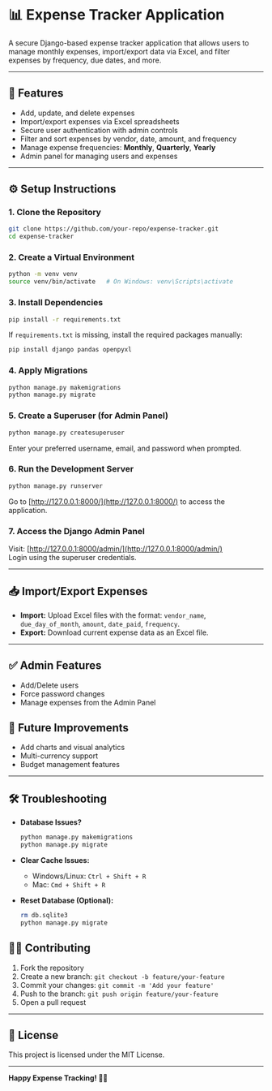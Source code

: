 # 📊 Expense Tracker Application

A secure Django-based expense tracker application that allows users to manage monthly expenses, import/export data via Excel, and filter expenses by frequency, due dates, and more.

---

## 🚀 **Features**

- Add, update, and delete expenses
- Import/export expenses via Excel spreadsheets
- Secure user authentication with admin controls
- Filter and sort expenses by vendor, date, amount, and frequency
- Manage expense frequencies: **Monthly**, **Quarterly**, **Yearly**
- Admin panel for managing users and expenses

---

## ⚙️ **Setup Instructions**

### **1. Clone the Repository**

```bash
git clone https://github.com/your-repo/expense-tracker.git
cd expense-tracker
```

### **2. Create a Virtual Environment**

```bash
python -m venv venv
source venv/bin/activate   # On Windows: venv\Scripts\activate
```

### **3. Install Dependencies**

```bash
pip install -r requirements.txt
```

If `requirements.txt` is missing, install the required packages manually:

```bash
pip install django pandas openpyxl
```

### **4. Apply Migrations**

```bash
python manage.py makemigrations
python manage.py migrate
```

### **5. Create a Superuser** (for Admin Panel)

```bash
python manage.py createsuperuser
```

Enter your preferred username, email, and password when prompted.

### **6. Run the Development Server**

```bash
python manage.py runserver
```

Go to [http://127.0.0.1:8000/](http://127.0.0.1:8000/) to access the application.


### **7. Access the Django Admin Panel**

Visit: [http://127.0.0.1:8000/admin/](http://127.0.0.1:8000/admin/)  
Login using the superuser credentials.

---

## 📥 **Import/Export Expenses**

- **Import:** Upload Excel files with the format: `vendor_name`, `due_day_of_month`, `amount`, `date_paid`, `frequency`.
- **Export:** Download current expense data as an Excel file.

---

## ✅ **Admin Features**

- Add/Delete users
- Force password changes
- Manage expenses from the Admin Panel


## 🚀 **Future Improvements**

- Add charts and visual analytics
- Multi-currency support
- Budget management features

---

## 🛠️ **Troubleshooting**

- **Database Issues?**  
  ```bash
  python manage.py makemigrations
  python manage.py migrate
  ```

- **Clear Cache Issues:**
  - Windows/Linux: `Ctrl + Shift + R`
  - Mac: `Cmd + Shift + R`

- **Reset Database (Optional):**
  ```bash
  rm db.sqlite3
  python manage.py migrate
  ```


## 👩‍💻 **Contributing**

1. Fork the repository
2. Create a new branch: `git checkout -b feature/your-feature`
3. Commit your changes: `git commit -m 'Add your feature'`
4. Push to the branch: `git push origin feature/your-feature`
5. Open a pull request

---

## 📄 **License**

This project is licensed under the MIT License.

---

**Happy Expense Tracking! 🚀💸**

